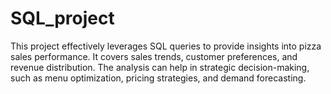 # SQL_project
This project effectively leverages SQL queries to provide insights into pizza sales performance. It covers sales trends, customer preferences, and revenue distribution. The analysis can help in strategic decision-making, such as menu optimization, pricing strategies, and demand forecasting.
